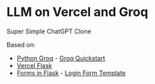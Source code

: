 # LLM on Vercel and Groq

Super Simple ChatGPT Clone

Based on:
* [Python Groq](https://github.com/eniompw/PythonGroq) - [Groq Quickstart](https://console.groq.com/docs/quickstart)
* [Vercel Flask](https://github.com/eniompw/VercelFlask)
* [Forms in Flask](https://github.com/eniompw/FormsInFlask) - [Login Form Template](https://www.w3schools.com/howto/howto_css_login_form.asp?)
